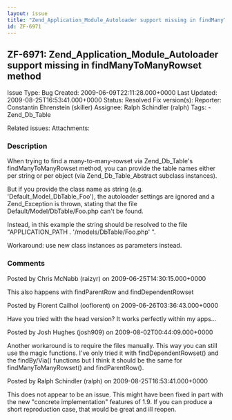 ```yaml
---
layout: issue
title: "Zend_Application_Module_Autoloader support missing in findManyToManyRowset method"
id: ZF-6971
---
```


ZF-6971: Zend\_Application\_Module\_Autoloader support missing in findManyToManyRowset method
---------------------------------------------------------------------------------------------

 Issue Type: Bug Created: 2009-06-09T22:11:28.000+0000 Last Updated: 2009-08-25T16:53:41.000+0000 Status: Resolved Fix version(s): 
 Reporter:  Constantin Ehrenstein (skiller)  Assignee:  Ralph Schindler (ralph)  Tags: - Zend\_Db\_Table
 
 Related issues: 
 Attachments: 
### Description

When trying to find a many-to-many-rowset via Zend\_Db\_Table's findManyToManyRowset method, you can provide the table names either per string or per object (via Zend\_Db\_Table\_Abstract subclass instances).

But if you provide the class name as string (e.g. 'Default\_Model\_DbTable\_Foo'), the autoloader settings are ignored and a Zend\_Exception is thrown, stating that the file Default/Model/DbTable/Foo.php can't be found.

Instead, in this example the string should be resolved to the file "APPLICATION\_PATH . '/models/DbTable/Foo.php' ".

Workaround: use new class instances as parameters instead.

 

 

### Comments

Posted by Chris McNabb (raizyr) on 2009-06-25T14:30:15.000+0000

This also happens with findParentRow and findDependentRowset

 

 

Posted by Florent Cailhol (ooflorent) on 2009-06-26T03:36:43.000+0000

Have you tried with the head version? It works perfectly within my apps...

 

 

Posted by Josh Hughes (josh909) on 2009-08-02T00:44:09.000+0000

Another workaround is to require the files manually. This way you can still use the magic functions. I've only tried it with findDependentRowset() and the findBy/Via() functions but I think it should be the same for findManyToManyRowset() and findParentRow().

 

 

Posted by Ralph Schindler (ralph) on 2009-08-25T16:53:41.000+0000

This does not appear to be an issue. This might have been fixed in part with the new "concrete implementation" features of 1.9. If you can produce a short reproduction case, that would be great and ill reopen.

 

 